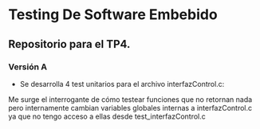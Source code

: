 # Testing De Software Embebido

## Repositorio para el TP4.

### Versión A

- Se desarrolla 4 test unitarios para el archivo interfazControl.c:

Me surge el interrogante de cómo testear funciones que no retornan nada pero internamente cambian variables globales internas a interfazControl.c ya que no tengo acceso a ellas desde test_interfazControl.c
